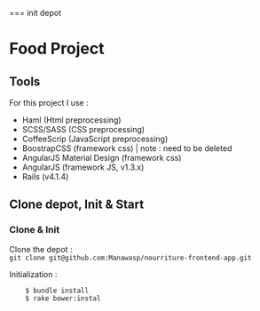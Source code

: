 === init depot

# Food Project

## Tools

For this project I use :    
- Haml (Html preprocessing)
- SCSS/SASS (CSS preprocessing)
- CoffeeScrip (JavaScript preprocessing)
- BoostrapCSS (framework css) | note : need to be deleted
- AngularJS Material Design (framework css)
- AngularJS (framework JS, v1.3.x)
- Rails (v4.1.4)

## Clone depot, Init & Start

### Clone & Init

Clone the depot :    
`git clone git@github.com:Manawasp/nourriture-frontend-app.git`    

Initialization :    
```
	$ bundle install
	$ rake bower:instal
```


###